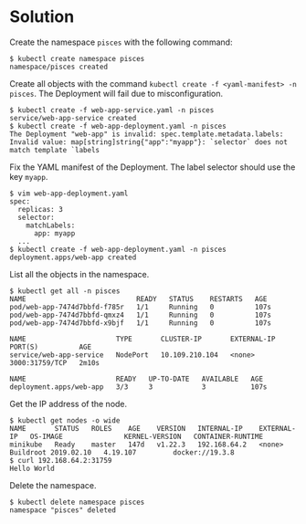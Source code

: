 # Solution

Create the namespace `pisces` with the following command:

```
$ kubectl create namespace pisces
namespace/pisces created
```

Create all objects with the command `kubectl create -f <yaml-manifest> -n pisces`. The Deployment will fail due to misconfiguration.

```
$ kubectl create -f web-app-service.yaml -n pisces
service/web-app-service created
$ kubectl create -f web-app-deployment.yaml -n pisces
The Deployment "web-app" is invalid: spec.template.metadata.labels: Invalid value: map[string]string{"app":"myapp"}: `selector` does not match template `labels
```

Fix the YAML manifest of the Deployment. The label selector should use the key `myapp`.

```
$ vim web-app-deployment.yaml
spec:
  replicas: 3
  selector:
    matchLabels:
      app: myapp
  ...
$ kubectl create -f web-app-deployment.yaml -n pisces
deployment.apps/web-app created
```

List all the objects in the namespace.

```
$ kubectl get all -n pisces
NAME                           READY   STATUS    RESTARTS   AGE
pod/web-app-7474d7bbfd-f785r   1/1     Running   0          107s
pod/web-app-7474d7bbfd-qmxz4   1/1     Running   0          107s
pod/web-app-7474d7bbfd-x9bjf   1/1     Running   0          107s

NAME                      TYPE       CLUSTER-IP       EXTERNAL-IP   PORT(S)          AGE
service/web-app-service   NodePort   10.109.210.104   <none>        3000:31759/TCP   2m10s

NAME                      READY   UP-TO-DATE   AVAILABLE   AGE
deployment.apps/web-app   3/3     3            3           107s
```

Get the IP address of the node.

```
$ kubectl get nodes -o wide
NAME       STATUS   ROLES    AGE    VERSION   INTERNAL-IP    EXTERNAL-IP   OS-IMAGE               KERNEL-VERSION   CONTAINER-RUNTIME
minikube   Ready    master   147d   v1.22.3   192.168.64.2   <none>        Buildroot 2019.02.10   4.19.107         docker://19.3.8
$ curl 192.168.64.2:31759
Hello World
```

Delete the namespace.

```
$ kubectl delete namespace pisces
namespace "pisces" deleted
```